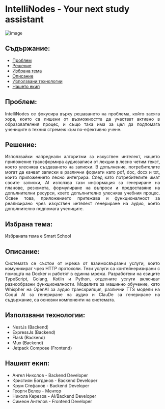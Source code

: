 # IntelliNodes - Your next study assistant

![image](https://github.com/NikiKerezov/IntelliNotes/assets/72574892/d94f4448-32c5-4926-890e-293cd89616fb)

## Съдържание:
- [Проблем](#problem)
- [Решение](#solution)
- [Избрана тема](#theme)
- [Описание](#description)
- [Използвани технологии](#technologies)
- [Нашето екип](#team)

<a name="problem"/>

## Проблем:
<p align="justify">IntelliNodes се фокусира върху решаването на проблема, който засяга хора, които са лишени от възможността да участват активно в образователния процес, и също така има за цел да подпомага учениците в техния стремеж към по-ефективно учене.</p>

<a name="solution"/>

## Решение:
<p align="justify">Използвайки напреднали алгоритми за изкуствен интелект, нашето приложение трансформира аудиозаписи от лекции в лесно четим текст, което улеснява създаването на записки.
В допълнение, потребителите могат да качват записки в различни формати като pdf, doc, docx и txt, които приложението лесно интегрира.
След като потребителите имат своите записки, AI използва тази информация за генериране на планове, резюмета, формулиране на въпроси и предоставяне на допълнителни ресурси, което допълнително улеснява учебния процес. Освен това, приложението притежава и функционалност за реализирано чрез изкуствен интелект генериране на аудио, което допълнително подпомага учениците.</p>

<a name="theme"/>

## Избрана тема:
Избраната тема е Smart School

<a name="description"/>

## Описание:
<p align="justify">Системата се състои от мрежа от взаимосвързани услуги, които комуникират чрез HTTP протоколи. Тези услуги са контейнеризирани с помощта на Docker и работят в единна мрежа. Разработени на езиците TypeScript, Golang, Kotlin и Python, отделните услуги включват разнообразни функционалности. Моделите за машинно обучение, като Whispher на OpenAI за аудио транскрипция, различни TTS модели на Coqui AI за генериране на аудио и ClauDe за генериране на съдържание, са основни компоненти на системата.</p>

<a name="technologies"/>

## Използвани технологии:
- NestJs (Backend)
- ExpressJs (Backend)
- Flask (Backend)
- Mux (Backend)
- Jetpack Compose (Frontend)

<a name="team"/>

## Нашият екип:
- Ангел Николов - Backend Developer
- Кристиян Богданов - Backend Developer
- Крум Стефанов - Backend Developer
- Георги Велев - Ментор
- Никола Керезов - AI/Backend Developer
- Симеон Ангелов - Frontend Developer

